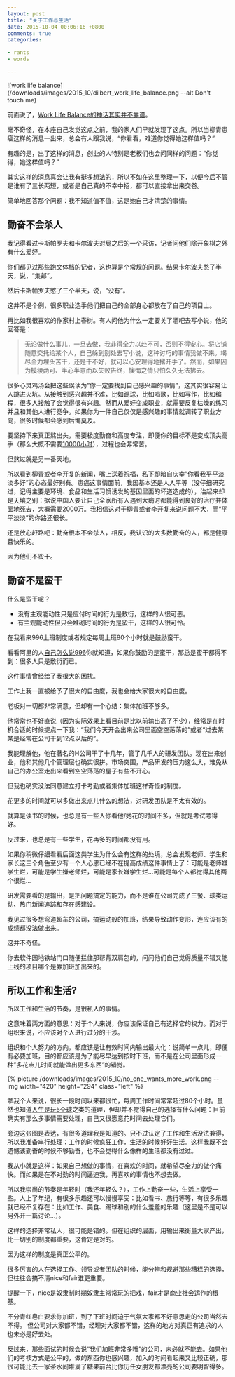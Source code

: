 ```yaml
---
layout: post
title: "关于工作与生活"
date: 2015-10-04 00:06:16 +0800
comments: true
categories:

- rants
- words

---
```


![work life balance](/downloads/images/2015_10/dilbert_work_life_balance.png --alt Don't touch me)

前面说了，[Work Life Balance的神话其实并不靠谱](http://lenciel.cn/2015/10/the-myth-of-work-life-balance/)。

毫不奇怪，在本座自己发觉这点之前，我的家人们早就发现了这点。所以当柳青患癌这样的消息一出来，总会有人跟我说，“你看看，难道你觉得她这样值吗？”

有趣的是，出了这样的消息，创业的人特别是老板们也会问同样的问题：“你觉得，她这样值吗？”

其实这样的消息真会让我有挺多想法的，所以不如在这里整理一下，以便今后不管是谁有了三长两短，或者是自己真的不幸中招，都可以直接拿出来交卷。

简单地回答那个问题：我不知道值不值，这是她自己才清楚的事情。

## 勤奋不会杀人

我记得看过卡斯帕罗夫和卡尔波夫对局之后的一个采访，记者问他们除开象棋之外有什么爱好。

你们都见过那些跑文体档的记者，这也算是个常规的问题。结果卡尔波夫憋了半天，说，“集邮”。

然后卡斯帕罗夫憋了三个半天，说，“没有”。

这并不是个例，很多职业选手他们把自己的全部身心都放在了自己的项目上。

再比如我很喜欢的作家村上春树。有人问他为什么一定要关了酒吧去写小说，他的回答是：

<blockquote>
<p>无论做什么事儿，一旦去做，我非得全力以赴不可，否则不得安心。将店铺随意交托给某个人，自己躲到别处去写小说，这种讨巧的事情我做不来。竭尽全力埋头苦干，还是干不好，就可以心安理得地撂开手了。然而，如果因为模棱两可、半心半意而以失败告终，懊悔之情只怕久久无法拂去。</p>
</blockquote>

很多心灵鸡汤会把这些误读为”你一定要找到自己感兴趣的事情”，这其实很容易让人跳进火坑。从接触到感兴趣并不难，比如踢球，比如唱歌，比如写作，比如编程，很多人接触了会觉得很有兴趣。然而从爱好变成职业，就需要反复枯燥的练习并且和其他人进行竞争。如果你为一件自己仅仅是感兴趣的事情就调转了职业方向，很多时候都会感到后悔莫及。

要坚持下来真正熬出头，需要极度勤奋和高度专注，即便你的目标不是变成顶尖高手（那么大概不需要[10000小时](http://baike.baidu.com/view/3244949.htm)），过程也会非常苦。

但熬过就是另一番天地。

所以看到柳青或者李开复的新闻，嘴上送着祝福，私下却暗自庆幸”你看我平平淡淡多好”的心态最好别有。患癌这事情面前，我国基本还是人人平等（没仔细研究过，记得主要是环境、食品和生活习惯诱发的基因里面的坏道造成的），治起来却是天壤之别：据说中国人要让自己全家所有人遇到大病时都能得到良好的治疗并体面地死去，大概需要2000万。我相信这对于柳青或者李开复来说问题不大，而“平平淡淡”的你路还很长。

还是放心赶路吧：勤奋根本不会杀人，相反，我认识的大多数勤奋的人，都是健康且快乐的。

因为他们不蛮干。

## 勤奋不是蛮干

什么是蛮干呢？

* 没有主观能动性只是应付时间的行为是敷衍，这样的人很可恶。
* 有主观能动性但只会堆砌时间的行为是蛮干，这样的人很可怜。

在我看来996上班制度或者规定每周上班80个小时就是鼓励蛮干。

看看阿里的人[自己怎么说996](http://www.zhihu.com/question/23272060)你就知道，如果你鼓励的是蛮干，那总是蛮干都得不到：很多人只是敷衍而已。

这件事情曾经给了我很大的困扰。

工作上我一直被给予了很大的自由度，我也会给大家很大的自由度。

老板对一切都非常满意，但却有一个心结：集体加班不够多。

他常常也不好直说（因为实际效果上看目前是比以前输出高了不少），经常是在时机合适的时候提点一下我：“我们今天开会出来公司里面空空荡荡的”或者“过去某某是经常在公司干到12点以后的”。

我能理解他，他在著名的H公司干了十几年，管了几千人的研发团队。现在出来创业，他和其他几个管理层也确实很拼。市场突围，产品研发的压力这么大，难免从自己的办公室走出来看到空空荡荡的屋子有些不开心。

但我也确实没法同意建立打卡考勤或者集体加班这样奇怪的制度。

花更多的时间就可以多做出来点儿什么的想法，对研发团队是不太有效的。

就算是读书的时候，也总是有一些人你看他/她花的时间不多，但就是考试考得好。

反过来，也总是有一些学生，花再多的时间都没有用。

如果你稍微仔细看看后面这类学生为什么会有这样的处境，总会发现老师、学生和家长这三个角色至少有一个人心思已经不在提高成绩这件事情上了：可能是老师嫌学生烂，可能是学生嫌老师烂，可能是家长嫌学生烂...可能是每个人都觉得其他两个很烂...

研发需要看的是输出，是把问题搞定的能力，而不是谁在公司完成了三餐、球类运动、热门新闻追踪和存在感建设。

我见过很多想弯道超车的公司，搞运动般的加班，结果导致动作变形，连应该有的成绩都没法做出来。

这并不奇怪。

你去软件园地铁站门口随便拦住那帮背双肩包的，问问他们自己觉得质量不错又能上线的项目哪个是靠加班加出来的。

## 所以工作和生活?

所以工作和生活的节奏，是很私人的事情。

这意味着两方面的意思：对于个人来说，你应该保证自己有选择它的权力。而对于组织来说，不应该对个人进行过分的干涉。

组织和个人努力的方向，都应该是让有效时间内输出最大化：说简单一点儿，即便有必要加班，目的都应该是为了能尽早达到按时下班，而不是在公司里面形成一种”多花点儿时间就能做出更多东西”的错觉。

{% picture /downloads/images/2015_10/no_one_wants_more_work.png --img width="420" height="294" class="left" %}

拿我个人来说，很长一段时间以来都很忙，每周工作时间常常超过80个小时。虽然也知道[人生是玩5个球](http://blog.sina.com.cn/s/blog_5d7e3c150100h2c8.html)之类的道理，但却并不觉得自己的选择有什么问题：目前确实有那么多事情需要处理，自己又很愿意花时间去处理它们。

旁边这张图是表达，有很多道理我是知道的。只不过认定了工作和生活没法兼得，所以我准备串行处理：工作的时候疯狂工作，生活的时候好好生活。这样我既不会遗憾该勤奋的时候不够勤奋，也不会觉得什么像样的生活都没有过过。

我从小就是这样：如果自己想做的事情，在喜欢的时间，就希望尽全力的做个痛快。而如果是在不对劲的时间逼迫我，再喜欢的事情也不想去做。

所以我崇尚的节奏是年轻时（我还年轻么？），工作上勤奋一些，生活上享受一些。人上了年纪，有很多乐趣还可以慢慢享受：比如看书、旅行等等，有很多乐趣就已经不复存在：比如工作、美食、踢球和别的什么羞羞的乐趣（这里是不是可以另外开一篇讨论...）。

这样的选择非常私人，很可能是错的。但在组织的层面，用输出来衡量大家产出，比一切别的制度都重要，这肯定是对的。

因为这样的制度是真正公平的。

很多厉害的人在选择工作、领导或者团队的时候，能分辨和规避那些糟糕的选择，但往往会搞不清nice和fair谁更重要。

提醒一下，nice是奴隶制时期奴隶主常常玩的把戏，fair才是商业社会运作的根基。

不分青红皂白要求你加班，到了下班时间迫于气氛大家都不好意思走的公司当然去不得。
但公司对大家都不错，经理对大家都不错，这样的地方对真正有追求的人也未必是好去处。

反过来，那些面试的时候会说“我们加班非常多哦”的公司，未必就不能去。如果他们的考核方式是公平的，做的东西你也感兴趣，加入的时间看起来又比较正确，那很可能比去一家茶水间堆满了糖果前台比你历任女朋友都漂亮的公司要明智得多。




